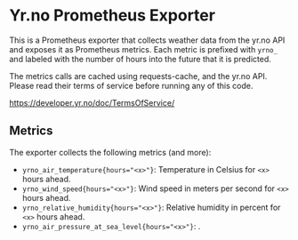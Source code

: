 # Yr.no Prometheus Exporter

This is a Prometheus exporter that collects weather data from the yr.no API and exposes it as Prometheus metrics. Each metric is prefixed with `yrno_` and labeled with the number of hours into the future that it is predicted.

The metrics calls are cached using requests-cache, and the yr.no API. Please read their terms of service before running any of this code.

https://developer.yr.no/doc/TermsOfService/

## Metrics

The exporter collects the following metrics (and more):

- `yrno_air_temperature{hours="<x>"}`: Temperature in Celsius for `<x>` hours ahead.
- `yrno_wind_speed{hours="<x>"}`: Wind speed in meters per second for `<x>` hours ahead.
- `yrno_relative_humidity{hours="<x>"}`: Relative humidity in percent for `<x>` hours ahead.
- `yrno_air_pressure_at_sea_level{hours="<x>"}`: .
